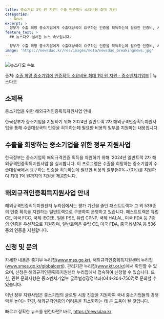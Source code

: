 ```yaml
---
title: 중소기업 1억 원 지원! 수출 인증획득 소요비용 최대 지원!
categories:
  - News
excerpt: >
  정부가 수출 희망 중소기업에게 수출대상국이 요구하는 인증을 획득하는데 필요한 인증비, 시험비, 컨설팅비 등 …
feature_text: >
  ## 뉴스다오 실시간 뉴스 속보입니다.

  정부가 수출 희망 중소기업에게 수출대상국이 요구하는 인증을 획득하는데 필요한 인증비, 시험비, 컨설팅비 등 …
image: 'https://newsdao.kr/res/images/meta/newsdao_breakingnews.jpg'
---
```


![뉴스다오 속보](https://newsdao.kr/res/images/meta/newsdao_breakingnews.jpg)

<p>출처: <a href="https://newsdao.kr/3721" rel="dofollow">수출 희망 중소기업에 인증획득 소요비용 최대 1억 원 지원 - 중소벤처기업부</a> | 뉴스다오</p>

## 소제목
중소기업을 위한 해외규격인증획득지원사업 안내

한국정부가 중소기업을 지원하기 위해 2024년 일반트랙 2차 해외규격인증획득지원사업을 통해 수출대상국의 인증을 획득하는데 필요한 비용의 일부를 지원하는 내용입니다.

## 수출을 희망하는 중소기업을 위한 정부 지원사업
한국정부는 중소기업의 해외규격인증 획득을 지원하기 위해 '2024년 일반트랙 2차 해외규격인증획득지원사업'을 실시합니다. 이 프로그램은 수출을 희망하는 중소기업이 수출대상국에서 요구하는 인증을 획득하는데 필요한 비용의 일부(50%~70%)를 지원하여 최대 1억 원까지의 지원을 제공합니다.

## 해외규격인증획득지원사업 안내
해외규격인증획득지원센터 누리집에서는 평가 기간을 줄인 패스트트랙과 그 외 536종의 인증 획득을 지원하는 일반트랙으로 구분하여 운영하고 있습니다. 패스트트랙은 유럽 CE, 미국 FCC, 국제 IECEE, 일본 PSE, 유럽 CPNP, 국제 HALAL, 미국 FDA 등 7종의 인증을 우선적으로 지원하며, 일반트랙은 유럽 CE, 미국 FDA, 중국 NMPA 등 536종의 인증을 지원합니다.

## 신청 및 문의
자세한 내용은 중기부 누리집(<a href=‘www.mss.go.kr’>www.mss.go.kr</a>), 해외규격인증획득지원센터 누리집(<a href='www.smes.go.kr/globalcerti'>www.smes.go.kr/globalcerti</a>), 관리기관 누리집(<a href=‘www.ktr.or.kr’>www.ktr.or.kr</a>)에서 확인할 수 있으며, 신청은 해외규격인증획득지원센터 누리집에서 접속하여 신청할 수 있습니다. 또한, 관련 문의사항은 중소벤처기업부 글로벌성장정책과(044-204-7507)로 문의할 수 있습니다.

이번 정부 지원사업은 중소기업의 글로벌 시장 진출을 지원하여 국내 중소기업들의 경쟁력을 높이는 한편, 해외규격인증의 어려움을 최소화하는 데 큰 도움이 될 것입니다. 

빠르고 정확한 뉴스를 원한다면? 바로, <a href="https://newsdao.kr" rel="dofollow">https://newsdao.kr</a>


